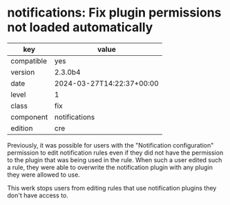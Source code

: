 [//]: # (werk v2)
# notifications: Fix plugin permissions not loaded automatically

key        | value
---------- | ---
compatible | yes
version    | 2.3.0b4
date       | 2024-03-27T14:22:37+00:00
level      | 1
class      | fix
component  | notifications
edition    | cre

Previously, it was possible for users with the "Notification configuration"
permission to edit notification rules even if they did not have the permission
to the plugin that was being used in the rule. When such a user edited
such a rule, they were able to overwrite the notification plugin with
any plugin they were allowed to use.

This werk stops users from editing rules that use notification plugins
they don't have access to.